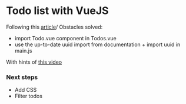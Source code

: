 # Todo list with VueJS

Following this [article](https://medium.com/@hugo.bjarred/learn-vuejs-by-building-a-simple-todo-app-44e2e7dfccae)/
Obstacles solved:
* import Todo.vue component in Todos.vue
* use the up-to-date uuid import from documentation + import uuid in main.js


With hints of [this video](https://www.youtube.com/watch?v=EhrY9lB7rgU)

### Next steps
* Add CSS
* Filter todos

